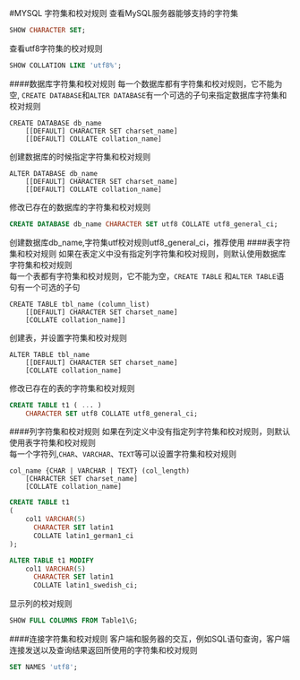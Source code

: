 #MYSQL 字符集和校对规则
查看MySQL服务器能够支持的字符集
```sql
SHOW CHARACTER SET;
```
查看utf8字符集的校对规则
```sql
SHOW COLLATION LIKE 'utf8%';
```
####数据库字符集和校对规则
每一个数据库都有字符集和校对规则，它不能为空, `CREATE DATABASE`和`ALTER DATABASE`有一个可选的子句来指定数据库字符集和校对规则            
```text
CREATE DATABASE db_name
    [[DEFAULT] CHARACTER SET charset_name]
    [[DEFAULT] COLLATE collation_name]
```
创建数据库的时候指定字符集和校对规则
```text
ALTER DATABASE db_name
    [[DEFAULT] CHARACTER SET charset_name]
    [[DEFAULT] COLLATE collation_name]
```
修改已存在的数据库的字符集和校对规则
```sql
CREATE DATABASE db_name CHARACTER SET utf8 COLLATE utf8_general_ci;
```
创建数据库db_name,字符集utf校对规则utf8_general_ci，推荐使用
####表字符集和校对规则
如果在表定义中没有指定列字符集和校对规则，则默认使用数据库字符集和校对规则                     
每一个表都有字符集和校对规则，它不能为空，`CREATE TABLE` 和`ALTER TABLE`语句有一个可选的子句
```text
CREATE TABLE tbl_name (column_list)
    [[DEFAULT] CHARACTER SET charset_name]
    [COLLATE collation_name]]
```
创建表，并设置字符集和校对规则
```text
ALTER TABLE tbl_name
    [[DEFAULT] CHARACTER SET charset_name]
    [COLLATE collation_name]
```
修改已存在的表的字符集和校对规则
```sql
CREATE TABLE t1 ( ... )
	CHARACTER SET utf8 COLLATE utf8_general_ci;
```
####列字符集和校对规则
如果在列定义中没有指定列字符集和校对规则，则默认使用表字符集和校对规则               
每一个字符列,`CHAR`、`VARCHAR`、`TEXT`等可以设置字符集和校对规则    
```text
col_name {CHAR | VARCHAR | TEXT} (col_length)
    [CHARACTER SET charset_name]
    [COLLATE collation_name]
```
```sql
CREATE TABLE t1
(
    col1 VARCHAR(5)
      CHARACTER SET latin1
      COLLATE latin1_german1_ci
);
```
```sql
ALTER TABLE t1 MODIFY
    col1 VARCHAR(5)
      CHARACTER SET latin1
      COLLATE latin1_swedish_ci;
```
显示列的校对规则
```sql
SHOW FULL COLUMNS FROM Table1\G;
```
####连接字符集和校对规则
客户端和服务器的交互，例如SQL语句查询，客户端连接发送以及查询结果返回所使用的字符集和校对规则
```sql
SET NAMES 'utf8';
```
